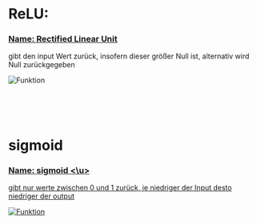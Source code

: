 # ReLU:
### <u>Name: Rectified Linear Unit</u>
gibt den input Wert zurück, insofern dieser größer Null ist, alternativ wird Null zurückgegeben

![Funktion](https://upload.wikimedia.org/wikipedia/commons/thumb/f/fe/Activation_rectified_linear.svg/1200px-Activation_rectified_linear.svg.png)

<br>
<br>
<br>

# sigmoid
### <u> Name: sigmoid <\u>
gibt nur werte zwischen  0 und 1 zurück, je niedriger der Input desto niedriger der output

![Funktion](https://upload.wikimedia.org/wikipedia/commons/thumb/8/88/Logistic-curve.svg/1280px-Logistic-curve.svg.png)
